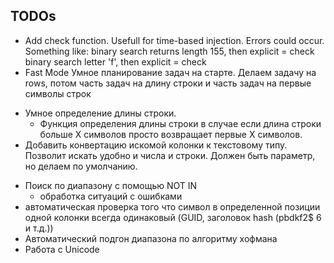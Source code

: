## TODOs

- Add check function. Usefull for time-based injection. Errors could occur.
Something like: binary search returns length 155, then explicit = check
				binary search letter 'f', then explicit = check
- Fast Mode
	Умное планирование задач на старте. Делаем задачу на rows, потом часть задач на длину строки и часть задач на первые символы строк
+ Умное определение длины строки.
	+ Функция определения длины строки в случае если длина строки больше Х символов просто возвращает первые Х символов.
+ Добавить конвертацию искомой колонки к текстовому типу. Позволит искать удобно и числа и строки. Должен быть параметр, но делаем по умолчанию.
- Поиск по диапазону с помощью NOT IN
	- обработка ситуаций с ошибками
- автоматическая проверка того что символ в определенной позиции одной колонки всегда одинаковый (GUID, заголовок hash (pbdkf2$ $6$ и т.д.))
- Автоматический подгон диапазона по алгоритму хофмана
- Работа с Unicode
